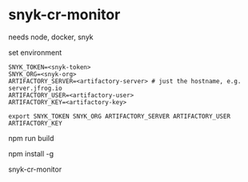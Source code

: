 # snyk-cr-monitor

needs node, docker, snyk 

set environment
```
SNYK_TOKEN=<snyk-token>
SNYK_ORG=<snyk-org>
ARTIFACTORY_SERVER=<artifactory-server> # just the hostname, e.g. server.jfrog.io
ARTIFACTORY_USER=<artifactory-user>
ARTIFACTORY_KEY=<artifactory-key>

export SNYK_TOKEN SNYK_ORG ARTIFACTORY_SERVER ARTIFACTORY_USER ARTIFACTORY_KEY
```

npm run build

npm install -g

snyk-cr-monitor

